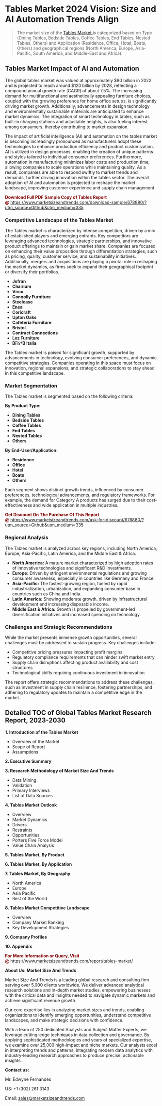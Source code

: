 <h1>Tables Market 2024 Vision: Size and AI Automation Trends Align</h1><blockquote><p>The market size of the <a href="https://www.marketsizeandtrends.com/download-sample/678880/?utm_source=Github&amp;utm_medium=335" target="_blank">Tables Market </a>is categorized based on Type (Dining Tables, Bedside Tables, Coffee Tables, End Tables, Nested Tables, Others) and Application (Residence, Office, Hotel, Boats, Others) and geographical regions (North America, Europe, Asia-Pacific, South America, and Middle-East and Africa).</p></blockquote><p><h2>Tables Market Impact of AI and Automation</h2><p>The global tables market was valued at approximately $80 billion in 2022 and is projected to reach around $120 billion by 2028, reflecting a compound annual growth rate (CAGR) of about 7.5%. The increasing demand for multifunctional and aesthetically appealing furniture choices, coupled with the growing preference for home office setups, is significantly driving market growth. Additionally, advancements in design technology and environmentally sustainable materials are anticipated to enhance market dynamics. The integration of smart technology in tables, such as built-in charging stations and adjustable heights, is also fueling interest among consumers, thereby contributing to market expansion.</p><p>The impact of artificial intelligence (AI) and automation on the tables market is becoming increasingly pronounced as manufacturers adopt these technologies to enhance production efficiency and product customization. AI is utilized in design processes, enabling the creation of unique patterns and styles tailored to individual consumer preferences. Furthermore, automation in manufacturing minimizes labor costs and production time, allowing companies to scale operations while maintaining quality. As a result, companies are able to respond swiftly to market trends and demands, further driving innovation within the tables sector. The overall adoption of AI and automation is projected to reshape the market landscape, improving customer experience and supply chain management.</p></p><p><strong><span style="color: #800000;">Download Full PDF Sample Copy of Tables Report @</span>&nbsp;</strong><a href="https://www.marketsizeandtrends.com/download-sample/678880/?utm_source=Github&amp;utm_medium=335">https://www.marketsizeandtrends.com/download-sample/678880/?utm_source=Github&amp;utm_medium=335</a></p><h3>Competitive Landscape of the Tables Market</h3><p>The Tables market is characterized by intense competition, driven by a mix of established players and emerging entrants. Key competitors are leveraging advanced technologies, strategic partnerships, and innovative product offerings to maintain or gain market share. Companies are focused on enhancing their value proposition through differentiation strategies, such as pricing, quality, customer service, and sustainability initiatives. Additionally, mergers and acquisitions are playing a pivotal role in reshaping the market dynamics, as firms seek to expand their geographical footprint or diversify their portfolios.</p><p><strong><p><ul><li>Jofran </li><li> Chairium </li><li> Virco </li><li> Connolly Furniture </li><li> Steelcase </li><li> Enea </li><li> Coricraft </li><li> Upton Oaks </li><li> Cafeteria Furniture </li><li> Bristol </li><li> Contract Connections </li><li> Loz Furniture </li><li> Bï¼†B Italia</p></li></ul></p></strong></p><p>The Tables market is poised for significant growth, supported by advancements in technology, evolving consumer preferences, and dynamic competitive strategies. Companies operating in this space must focus on innovation, regional expansions, and strategic collaborations to stay ahead in this competitive landscape.</p><h3>Market Segmentation</h3><p>The Tables market is segmented based on the following criteria:</p><p><strong>By Product Type:</strong></p><p><strong><p><ul><li>Dining Tables </li><li> Bedside Tables </li><li> Coffee Tables </li><li> End Tables </li><li> Nested Tables </li><li> Others</p></li></ul></p></strong></p><p><strong>By End-User/Application:</strong></p><p><strong><p><ul><li>Residence </li><li> Office </li><li> Hotel </li><li> Boats </li><li> Others</p></li></ul></p></strong></p><p>Each segment shows distinct growth trends, influenced by consumer preferences, technological advancements, and regulatory frameworks. For example, the demand for Category A products has surged due to their cost-effectiveness and wide application in multiple industries.</p><p><strong><span style="color: #800000;">Get Discount On The Purchase Of This Report @&nbsp;</span></strong><a href="https://www.marketsizeandtrends.com/ask-for-discount/678880/?utm_source=Github&amp;utm_medium=335">https://www.marketsizeandtrends.com/ask-for-discount/678880/?utm_source=Github&amp;utm_medium=335</a></p><h3>Regional Analysis</h3><p>The Tables market is analyzed across key regions, including North America, Europe, Asia-Pacific, Latin America, and the Middle East &amp; Africa.</p><ul><li><strong>North America:</strong> A mature market characterized by high adoption rates of innovative technologies and significant R&amp;D investments.</li><li><strong>Europe:</strong> Driven by stringent environmental regulations and growing consumer awareness, especially in countries like Germany and France.</li><li><strong>Asia-Pacific:</strong> The fastest-growing region, fueled by rapid industrialization, urbanization, and expanding consumer base in countries such as China and India.</li><li><strong>Latin America:</strong> Showing moderate growth, driven by infrastructural development and increasing disposable income.</li><li><strong>Middle East &amp; Africa:</strong> Growth is propelled by government-led diversification initiatives and increased spending on technology.</li></ul><h3>Challenges and Strategic Recommendations</h3><p>While the market presents immense growth opportunities, several challenges must be addressed to sustain progress. Key challenges include:</p><ul><li>Competitive pricing pressures impacting profit margins</li><li>Regulatory compliance requirements that can hinder swift market entry</li><li>Supply chain disruptions affecting product availability and cost structures</li><li>Technological shifts requiring continuous investment in innovation</li></ul><p>The report offers strategic recommendations to address these challenges, such as investment in supply chain resilience, fostering partnerships, and adhering to regulatory updates to maintain a competitive edge in the market.</p><h2>Detailed TOC of Global Tables Market Research Report, 2023-2030</h2><p><strong>1. Introduction of the Tables Market</strong></p><ul><li>Overview of the Market</li><li>Scope of Report</li><li>Assumptions&nbsp;</li></ul><p><strong>2. Executive Summary</strong></p><p><strong>3. Research Methodology of <strong>Market Size And Trends</strong></strong></p><ul><li>Data Mining</li><li>Validation</li><li>Primary Interviews</li><li>List of Data Sources&nbsp;</li></ul><p><strong>4. Tables Market Outlook</strong></p><ul><li>Overview</li><li>Market Dynamics</li><li>Drivers</li><li>Restraints</li><li>Opportunities</li><li>Porters Five Force Model</li><li>Value Chain Analysis&nbsp;</li></ul><p><strong>5. Tables Market, By Product</strong></p><p><strong>6. Tables Market, By Application</strong></p><p><strong>7. Tables Market, By Geography</strong></p><ul><li>North America</li><li>Europe</li><li>Asia Pacific</li><li>Rest of the World&nbsp;</li></ul><p><strong>8. Tables Market Competitive Landscape</strong></p><ul><li>Overview</li><li>Company Market Ranking</li><li>Key Development Strategies&nbsp;</li></ul><p><strong>9. Company Profiles</strong></p><p><strong>10. Appendix</strong></p><p><strong><span style="color: #800000;">For More Information or Query, Visit @&nbsp;</span></strong><a href="https://www.marketsizeandtrends.com/report/tables-market/">https://www.marketsizeandtrends.com/report/tables-market/</a></p><p></p><p><strong>About Us:&nbsp;Market Size And Trends</strong></p><p>Market Size And Trends&nbsp;is a leading global research and consulting firm serving over 5,000 clients worldwide. We deliver advanced analytical research solutions and in-depth market studies, empowering businesses with the critical data and insights needed to navigate dynamic markets and achieve significant revenue growth.</p><p>Our core expertise lies in analyzing market sizes and trends, enabling organizations to identify emerging opportunities, understand competitive landscapes, and make strategic decisions with confidence.</p><p>With a team of 250 dedicated Analysts and Subject Matter Experts, we leverage cutting-edge techniques in data collection and governance. By applying sophisticated methodologies and years of specialized expertise, we examine over 25,000 high-impact and niche markets. Our analysts excel in interpreting trends and patterns, integrating modern data analytics with industry-leading research approaches to produce precise, actionable insights.</p><p><strong>Contact us:</strong></p><p>Mr. Edwyne Fernandes</p><p>US: +1 (302) 261 3143</p><p>Email: <a href="mailto:sales@marketsizeandtrends.com">sales@marketsizeandtrends.com</a>&nbsp;</p>
